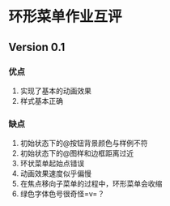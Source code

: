 # 环形菜单作业互评

## Version 0.1

### 优点

1. 实现了基本的动画效果
1. 样式基本正确

### 缺点

1. 初始状态下的@按钮背景颜色与样例不符
1. 初始状态下的@图样和边框距离过近
1. 环状菜单起始点错误
1. 动画效果速度似乎偏慢
1. 在焦点移向子菜单的过程中，环形菜单会收缩
1. 绿色字体色号很奇怪=v=？